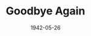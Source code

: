 ---
title: Goodbye Again
date: 1942-05-26
closing_date: 1942-05-29
layout: productions
featured_image:
image_caption:
image_credit:
playbill:
Theatre: Theatre Jacksonville
Venue: Little Theatre
cast:
- Anne Rogers: Virginia Spence
- Arthur Westlake: Robert Blackburn
- Bellboy: Hal Taylor, Jr.
- Elizabeth Clochessy: Ginger Hicklin
- Harvey Wilson: William Schosser
- Julia Wilson: Jewett Ashley
- Kenneth Bixby: E.S. Beauchamp-Nobbs
- Maid: Harriet Hearn
- Mr. Clayton: Donald DeHoff
- Theodore: Charles L. Jennings, Jr.
- Waiter: George Spelvin
crew:
- Director: Leighton M. Ballew
- Assistant Stage Manager: Elmo Lehman
- Box Office: Elizabeth Hulett
- Make-up:
  - Elmo Lehman
  - Irma Stockwell
  - Malanie Bisbee
  - Mrs. Fred Cobb
  - Shirley Chardkoff
- Props: Elsie Behner
- Stage Crew:
  - Ginny Spence
  - Alex Pillsbury
  - Betty Kennedy
  - Bishop McCauley
  - Elmo Lehman
  - Jesse Hoagland
  - Mary Garcia
  - Roberta Arrowsmith
  - Rose Marie Schosser
  - W.J. Fouraker, Jr.
  - William Schosser
- Stage Manager: Bishop McCauley
---